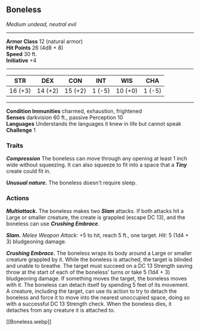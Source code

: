 <div class="statblock">
<h2>Boneless</h2>
<em>Medium undead, neutral evil</em>
<hr>
<strong>Armor Class</strong> 12 (natural armor)
<br>
<strong>Hit Points</strong> 26 (4d8 + 8)
<br>
<strong>Speed</strong> 30 ft.
<br>
<strong>Initiative</strong> +4
<hr>
<table class="ability-table">
  <thead>
    <tr>
      <th>STR</th>
      <th>DEX</th>
      <th>CON</th>
      <th>INT</th>
      <th>WIS</th>
      <th>CHA</th>
    </tr>
  </thead>
  <tbody>
    <tr>
      <td>16 (+3)</td>
      <td>14 (+2)</td>
      <td>15 (+2)</td>
      <td>1 (-5)</td>
      <td>10 (+0)</td>
      <td>1 (-5)</td>
    </tr>
  </tbody>
</table>
<hr>
<strong>Condition Immunities</strong> charmed, exhaustion, frightened<br>
<strong>Senses</strong> darkvision 60 ft., passive Perception 10<br>
<strong>Languages</strong> Understands the languages it knew in life but cannot speak<br>
<strong>Challenge</strong> 1<br>
<h3>Traits</h3>
<p><strong><em>Compression</em></strong> The boneless can move through any opening at least 1 inch wide without squeezing. It can also squeeze to fit into a space that a <strong><em>Tiny</em></strong> create could fit in.</p>
<p><strong><em>Unusual nature.</em></strong> The boneless doesn't require sleep.</p>
<h3>Actions</h3>
<p><strong><em>Multiattack.</em></strong> The boneless makes two <strong><em>Slam</em></strong> attacks. If both attacks hit a Large or smaller creature, the create is grappled (escape DC 13), and the boneless can use <strong><em>Crushing Embrace</em></strong>.</p>
<p><strong><em>Slam.</em></strong> <em>Melee Weapon Attack:</em> +5 to hit, reach 5 ft., one target. <em>Hit:</em> 5 (1d4 + 3) bludgeoning damage.</p>
<p><strong><em>Crushing Embrace.</em></strong> The boneless wraps its body around a  Large or smaller creature grappled by it. While the boneless is attached, the target is blinded and unable to breathe. The target must succeed on a DC 13 Strength saving throw at the start of each of the boneless' turns or take 5 (1d4 + 3) bludgeoning damage. If something moves the target, the boneless moves with it. The boneless can detach itself by spending 5 feet of its movement. A creature, including the target, can use its action to try to detach the boneless and force it to move into the nearest unoccupied space, doing so with a successful DC 13 Strength check. When the boneless dies, it detaches from any creature it is attached to.</p>
</div>

[[Boneless.webp]]
